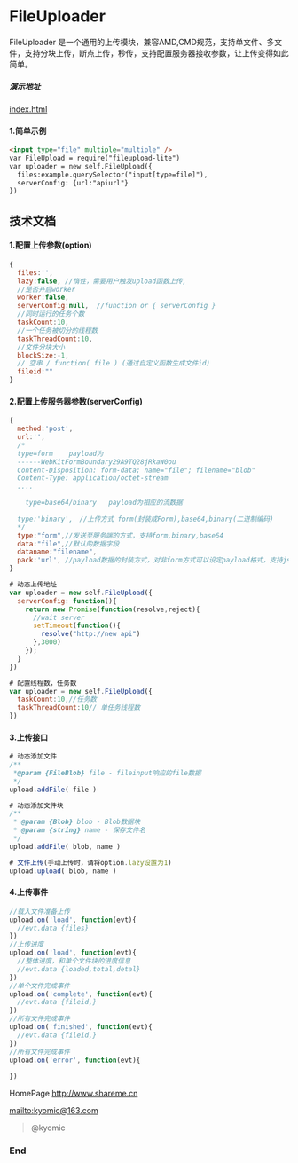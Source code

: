 # FileUploader

FileUploader 是一个通用的上传模块，兼容AMD,CMD规范，支持单文件、多文件，支持分块上传，断点上传，秒传，支持配置服务器接收参数，让上传变得如此简单。

##### 演示地址
[index.html](https://kyomic.github.io/fileuploader/index.html "Editor.md")


#### 1.简单示例

```html
<input type="file" multiple="multiple" />
var FileUpload = require("fileupload-lite")
var uploader = new self.FileUpload({
  files:example.querySelector("input[type=file]"),
  serverConfig: {url:"apiurl"}
})
```

## 技术文档



#### 1.配置上传参数(option)

```javascript
{
  files:'',
  lazy:false, //惰性，需要用户触发upload函数上传,
  //是否开启worker
  worker:false,
  serverConfig:null,  //function or { serverConfig }
  //同时运行的任务个数
  taskCount:10,
  //一个任务被切分的线程数 
  taskThreadCount:10,
  //文件分块大小
  blockSize:-1, 
  // 空串 / function( file ) (通过自定义函数生成文件id)
  fileid:""
}
```
#### 2.配置上传服务器参数(serverConfig)
```javascript
{
  method:'post',
  url:'',
  /* 
  type=form    payload为
  ------WebKitFormBoundary29A9TQ28jRkaW0ou
  Content-Disposition: form-data; name="file"; filename="blob"
  Content-Type: application/octet-stream
  ....

    type=base64/binary   payload为相应的流数据
  
  type:'binary',　//上传方式 form(封装成Form),base64,binary(二进制编码)
  */
  type:"form",//发送至服务端的方式，支持form,binary,base64
  data:"file",//默认的数据字段
  dataname:"filename",
  pack:'url', //payload数据的封装方式，对非form方式可以设定payload格式，支持json和url
}
```

```javascript
# 动态上传地址
var uploader = new self.FileUpload({
  serverConfig: function(){
    return new Promise(function(resolve,reject){
      //wait server
      setTimeout(function(){
        resolve("http://new api")
      },3000)
    });
  }
})
```

```javascript
# 配置线程数，任务数
var uploader = new self.FileUpload({
  taskCount:10,//任务数
  taskThreadCount:10// 单任务线程数
})
```
#### 3.上传接口
```javascript
# 动态添加文件
/** 
 *@param {FileBlob} file - fileinput响应的file数据
 */
upload.addFile( file )
```

```javascript
# 动态添加文件块
/**
 * @param {Blob} blob - Blob数据块
 * @param {string} name - 保存文件名
 */
upload.addFile( blob, name )
```


```javascript
# 文件上传(手动上传时，请将option.lazy设置为1)
upload.upload( blob, name )
```

#### 4.上传事件
```javascript
//载入文件准备上传
upload.on('load', function(evt){
  //evt.data {files}
})
//上传进度
upload.on('load', function(evt){
  //整体进度，和单个文件块的进度信息
  //evt.data {loaded,total,detal}
})
//单个文件完成事件
upload.on('complete', function(evt){
  //evt.data {fileid,}
})
//所有文件完成事件
upload.on('finished', function(evt){
  //evt.data {fileid,}
})
//所有文件完成事件
upload.on('error', function(evt){
 
})
```

HomePage
<http://www.shareme.cn>

[mailto:kyomic@163.com](mailto:kyomic@163.com)
> @kyomic

### End